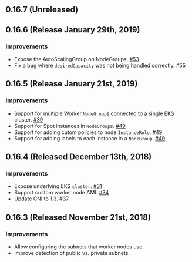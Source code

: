 
## 0.16.7 (Unreleased)

## 0.16.6 (Release January 29th, 2019)

### Improvements

- Expose the AutoScalingGroup on NodeGroups. [#53](https://github.com/pulumi/pulumi-eks/pull/53)
- Fix a bug where `desiredCapacity` was not being handled correctly. [#55](https://github.com/pulumi/pulumi-eks/pull/55)

## 0.16.5 (Release January 21st, 2019)

### Improvements

- Support for multiple Worker `NodeGroup`s connected to a single EKS cluster. [#39](https://github.com/pulumi/pulumi-eks/issues/39)
- Support for Spot instances in `NodeGroup`s. [#49](https://github.com/pulumi/pulumi-eks/pull/49)
- Support for adding cutom policies to node `InstanceRole`. [#49](https://github.com/pulumi/pulumi-eks/pull/49)
- Support for adding labels to each instance in a `NodeGroup`. [#49](https://github.com/pulumi/pulumi-eks/pull/49)

## 0.16.4 (Released December 13th, 2018)

### Improvements

- Expose underlying EKS `cluster`. [#31](https://github.com/pulumi/pulumi-eks/pull/31)
- Support custom worker node AMI. [#34](https://github.com/pulumi/pulumi-eks/pull/34)
- Update CNI to 1.3. [#37](https://github.com/pulumi/pulumi-eks/pull/37)

## 0.16.3 (Released November 21st, 2018)

### Improvements

- Allow configuring the subnets that worker nodes use.
- Improve detection of public vs. private subnets.
